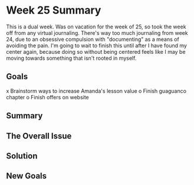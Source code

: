 # Week 25 Summary

This is a dual week. Was on vacation for the week of 25, so took the week off from any virtual journaling. There's way too much journaling from week 24, due to an obsessive compulsion with "documenting" as a means of avoiding the pain. I'm going to wait to finish this until after I have found my center again, because doing so without being centered feels like I may be moving towards something that isn't rooted in myself.

## Goals

x Brainstorm ways to increase Amanda's lesson value
o Finish guaguanco chapter
o Finish offers on website

## Summary

## The Overall Issue

## Solution

## New Goals

